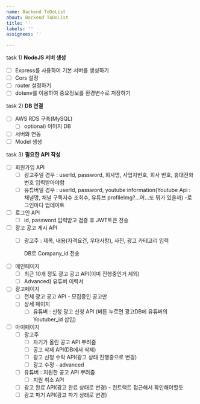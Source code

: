```yaml
---
name: Backend ToDoList
about: Backend ToDoList
title: ''
labels: ''
assignees: ''

---
```


task 1) **NodeJS 서버 생성**

- [ ]  Express를 사용하여 기본 서버를 생성하기
- [ ]  Cors 설정
- [ ]  router 설정하기
- [ ]  dotenv를 이용하여 중요정보를 환경변수로 저장하기

task 2) **DB 연결**

- [ ]  AWS RDS 구축(MySQL)
    - [ ]  optional) 이미지 DB
- [ ]  서버와 연동
- [ ]  Model 생성

task 3) **필요한 API 작성**

- [ ]  회원가입 API
    - [ ]  광고주일 경우 : userId, password, 회사명, 사업자번호, 회사 번호, 휴대전화 번호 입력받아야함
    - [ ]  유튜버일 경우 : userId, password, youtube information(Youtube Api : 채널명, 채널 구독자수 조회수, 유튜브 profileImg?…어…또 뭐가 있을까) -로그인마다 업데이트
- [ ]  로그인 API
    - [ ]  id, password 입력받고 검증 후 JWT토큰 전송
- [ ]  광고 공고 게시 API
    - [ ]  광고주 : 제목, 내용(자격요건, 우대사항), 사진, 광고 카테고리 입력
        
        DB로 Company_id 전송
        
- [ ]  메인페이지
    - [ ]  최근 10개 정도 광고 공고 API(이미 진행중인거 제외)
    - [ ]  Advanced) 유튜버 이력서
- [ ]  광고페이지
    - [ ]  전체 광고 공고 API - 모집중인 공고만
    - [ ]  상세 페이지
        - [ ]  유튜버 : 신청 광고 신청 API (버튼 누르면 광고DB에 유튜버의 Youtuber_id 삽입)
- [ ]  마이페이지
    - [ ]  광고주
        - [ ]  자기가 올린 공고 API 뿌려줌
        - [ ]  공고 삭제 API(DB에서 삭제)
        - [ ]  광고 신청 수락 API(광고 상태 진행중으로 변경)
        - [ ]  광고 수정 - advanced
    - [ ]  유튜버 : 지원한 공고 API 뿌려줌
        - [ ]  지원 취소 API
    - [ ]  광고 완료 API(광고 완료 상태로 변경) - 컨트랙트 접근해서 확인해야할듯
    - [ ]  광고 파기 API(광고 파기 상태로 변경)
